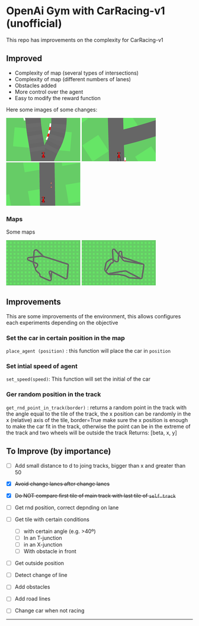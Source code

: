 
# OpenAi Gym with CarRacing-v1 (unofficial)

This repo has improvements on the complexity for CarRacing-v1

## Improved

* Complexity of map (several types of intersections)
* Complexity of map (different numbers of lanes)
* Obstacles added
* More control over the agent
* Easy to modify the reward function

Here some images of some changes:

![junc](img/junc.png)
![t-junc](img/t.png)
![obstacle](img/obst.png)

### Maps

Some maps

![map](img/map1.png)
![map](img/map2.png)


## Improvements

This are some improvements of the environment, this allows configures each experiments depending on the objective


### Set the car in certain position in the map

`place_agent (position)` : this function will place the car in `position`


### Set intial speed of agent

`set_speed(speed)`: This function will set the initial of the car


### Ger random position in the track

`get_rnd_point_in_track(border)` : returns a random point in the track with the angle equal to the tile of the track, the x position can be randomly in the x (relative) axis of the tile, border=True make sure the x position is enough to make the car fit in the track, otherwise the point can be in the extreme of the track and two wheels will be outside the track
Returns: [beta, x, y]


## To Improve (by importance)

- [ ] Add small distance to d to joing tracks, bigger than x and greater than 50
- [x] ~~Avoid change lanes after change lanes~~
- [x] ~~Do NOT compare first tile of main track with last tile of `self.track`~~
- [ ] Get rnd position, correct depnding on lane
- [ ] Get tile with certain conditions

   - [ ] with certain angle (e.g. >40º)
   - [ ] In an T-junction
   - [ ] in an X-junction
   - [ ] With obstacle in front

- [ ] Get outside position
- [ ] Detect change of line
- [ ] Add obstacles
- [ ] Add road lines
- [ ] Change car when not racing
 
---

